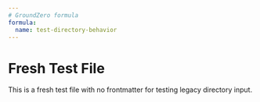 ```yaml
---
# GroundZero formula
formula:
  name: test-directory-behavior
---
```


# Fresh Test File

This is a fresh test file with no frontmatter for testing legacy directory input.
